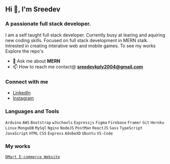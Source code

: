 ## Hi 👋, I'm Sreedev

### A passionate full stack developer.    
I am a self taught full stack developer. Currently busy at learing and aquiring new coding skills. Focused on full stack development in MERN stalk. Intrested in creating interative web and mobile games. To see my works Explore the repo's

- 💬 Ask me about **MERN**
- 📫 How to reach me contact@ **sreedevkply2004@gmail.com**

### Connect with me
- [LinkedIn](https://www.linkedin.com/in/sreedev-s-s/)
- [Instagram](https://instagram.com/sreedev.__)

### Languages and Tools 

`Arduino` `AWS` `Bootstrap` `w3schools` `Expressjs` `Figma` `Firebase` `Framer` `Git` `Heroku` `Linux` `MongoDB` `MySql` `Nginx` `NodeJS` `PostMan` `ReactJS` `Sass` `TypeScript` `JavaScript` `HTML` `CSS` `Express` `AdobeXD` `Ubuntu` `VS-Code`

### My works

[`DMart E-commerce Website`](https://dmart.tk)
